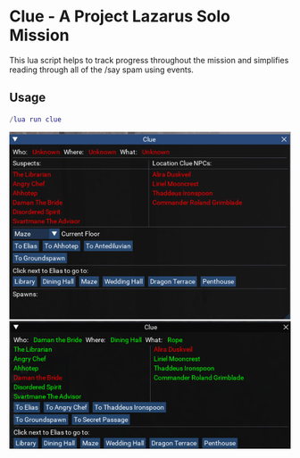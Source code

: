 # Clue - A Project Lazarus Solo Mission

This lua script helps to track progress throughout the mission and simplifies reading through all of the /say spam using events.  

## Usage

```lua
/lua run clue
```

![](./incomplete.png)  
![](./complete.png)  